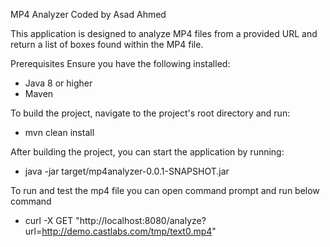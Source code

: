 MP4 Analyzer Coded by Asad Ahmed

This application is designed to analyze MP4 files from a provided URL and return a list of boxes found within the MP4 file.

Prerequisites
Ensure you have the following installed:

- Java 8 or higher
- Maven

To build the project, navigate to the project's root directory and run:
- mvn clean install

After building the project, you can start the application by running:
- java -jar target/mp4analyzer-0.0.1-SNAPSHOT.jar

To run and test the mp4 file you can open command prompt and run below command
- curl -X GET "http://localhost:8080/analyze?url=http://demo.castlabs.com/tmp/text0.mp4"